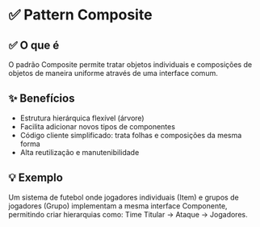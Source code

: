 # ✅ Pattern Composite

## ✅ O que é
O padrão Composite permite tratar objetos individuais e composições de objetos de maneira uniforme através de uma interface comum.

## ✨ Benefícios
- Estrutura hierárquica flexível (árvore)
- Facilita adicionar novos tipos de componentes
- Código cliente simplificado: trata folhas e composições da mesma forma
- Alta reutilização e manutenibilidade

## 💡 Exemplo
Um sistema de futebol onde jogadores individuais (Item) e grupos de jogadores (Grupo) implementam a mesma interface Componente, permitindo criar hierarquias como: Time Titular → Ataque → Jogadores.